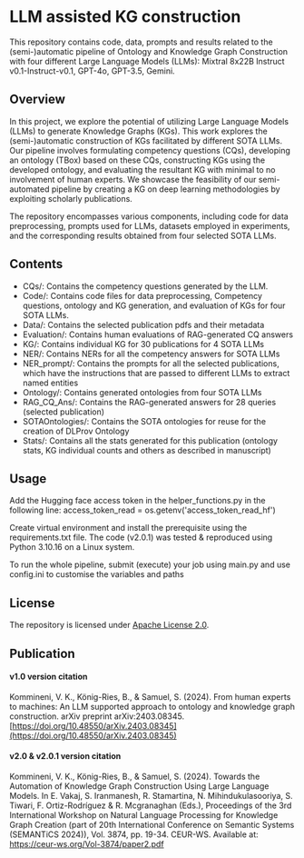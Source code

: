# LLM assisted KG construction
This repository contains code, data, prompts and results related to the (semi-)automatic pipeline of Ontology and Knowledge Graph Construction with four different Large Language Models (LLMs): Mixtral 8x22B Instruct v0.1-Instruct-v0.1, GPT-4o, GPT-3.5, Gemini.

## Overview
In this project, we explore the potential of utilizing Large Language Models (LLMs) to generate Knowledge Graphs (KGs). This work explores the (semi-)automatic construction of KGs facilitated by different SOTA LLMs. Our pipeline involves formulating competency questions (CQs), developing an ontology (TBox) based on these CQs, constructing KGs using the developed ontology, and evaluating the resultant KG with minimal to no involvement of human experts. We showcase the feasibility of our semi-automated pipeline by creating a KG on deep learning methodologies by exploiting scholarly publications.

The repository encompasses various components, including code for data preprocessing, prompts used for LLMs, datasets employed in experiments, and the corresponding results obtained from four selected SOTA LLMs.

## Contents
* CQs/: Contains the competency questions generated by the LLM.
* Code/: Contains code files for data preprocessing, Competency questions, ontology and KG generation, and evaluation of KGs for four SOTA LLMs.
* Data/: Contains the selected publication pdfs and their metadata
* Evaluation/: Contains human evaluations of RAG-generated CQ answers
* KG/: Contains individual KG for 30 publications for 4 SOTA LLMs
* NER/: Contains NERs for all the competency answers for SOTA LLMs
* NER_prompt/: Contains the prompts for all the selected publications, which have the instructions that are passed to different LLMs to extract named entities
* Ontology/: Contains generated ontologies from four SOTA LLMs
* RAG_CQ_Ans/: Contains the RAG-generated answers for 28 queries (selected publication)
* SOTAOntologies/: Contains the SOTA ontologies for reuse for the creation of DLProv Ontology
* Stats/: Contains all the stats generated for this publication (ontology stats, KG individual counts and others as described in manuscript)

## Usage
Add the Hugging face access token in the helper_functions.py in the following line:
access_token_read = os.getenv('access_token_read_hf')  

Create virtual environment and install the prerequisite using the requirements.txt file. The code (v2.0.1) was tested & reproduced using Python 3.10.16 on a Linux system.

To run the whole pipeline, submit (execute) your job using main.py and use config.ini to customise the variables and paths 

## License
The repository is licensed under [Apache License 2.0](https://www.apache.org/licenses/LICENSE-2.0).

## Publication
#### v1.0 version citation
Kommineni, V. K., König-Ries, B., & Samuel, S. (2024). From human experts to machines: An LLM supported approach to ontology and knowledge graph construction. arXiv preprint arXiv:2403.08345. 
[https://doi.org/10.48550/arXiv.2403.08345](https://doi.org/10.48550/arXiv.2403.08345)
#### v2.0 & v2.0.1 version citation
Kommineni, V. K., König-Ries, B., & Samuel, S. (2024). Towards the Automation of Knowledge Graph Construction Using Large Language Models. In E. Vakaj, S. Iranmanesh, R. Stamartina, N. Mihindukulasooriya, S. Tiwari, F. Ortiz-Rodríguez & R. Mcgranaghan (Eds.), Proceedings of the 3rd International Workshop on Natural Language Processing for Knowledge Graph Creation (part of 20th International Conference on Semantic Systems (SEMANTiCS 2024)), Vol. 3874, pp. 19-34. CEUR-WS. Available at: https://ceur-ws.org/Vol-3874/paper2.pdf
